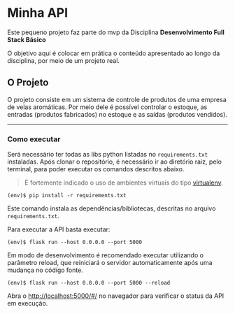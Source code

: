 # Minha API

Este pequeno projeto faz parte do mvp da Disciplina **Desenvolvimento Full Stack Básico** 

O objetivo aqui é colocar em prática o conteúdo apresentado ao longo da disciplina, por meio de um projeto real.

## O Projeto

O projeto consiste em um sistema de controle de produtos de uma empresa de velas aromáticas. Por meio dele é possível controlar o estoque, 
as entradas (produtos fabricados) no estoque e as saídas (produtos vendidos).

---
### Como executar 


Será necessário ter todas as libs python listadas no `requirements.txt` instaladas.
Após clonar o repositório, é necessário ir ao diretório raiz, pelo terminal, para poder executar os comandos descritos abaixo.

> É fortemente indicado o uso de ambientes virtuais do tipo [virtualenv](https://virtualenv.pypa.io/en/latest/installation.html).

```
(env)$ pip install -r requirements.txt
```

Este comando instala as dependências/bibliotecas, descritas no arquivo `requirements.txt`.

Para executar a API  basta executar:

```
(env)$ flask run --host 0.0.0.0 --port 5000
```

Em modo de desenvolvimento é recomendado executar utilizando o parâmetro reload, que reiniciará o servidor
automaticamente após uma mudança no código fonte. 

```
(env)$ flask run --host 0.0.0.0 --port 5000 --reload
```

Abra o [http://localhost:5000/#/](http://localhost:5000/#/) no navegador para verificar o status da API em execução.
